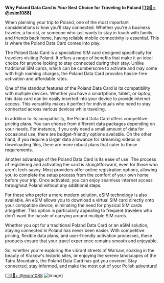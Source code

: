 **Why Poland Data Card is Your Best Choice for Traveling to Poland [[TG💪+ @esim1088](https://t.me/s/esim1088)]**

When planning your trip to Poland, one of the most important considerations is how you'll stay connected. Whether you're a business traveler, a tourist, or someone who just wants to stay in touch with family and friends back home, having reliable mobile connectivity is essential. This is where the Poland Data Card comes into play.

The Poland Data Card is a specialized SIM card designed specifically for travelers visiting Poland. It offers a range of benefits that make it an ideal choice for anyone looking to stay connected during their stay. Unlike traditional SIM cards, which can be cumbersome to activate and may come with high roaming charges, the Poland Data Card provides hassle-free activation and affordable rates.

One of the standout features of the Poland Data Card is its compatibility with multiple devices. Whether you have a smartphone, tablet, or laptop, this data card can be easily inserted into your device to provide internet access. This versatility makes it perfect for individuals who need to stay connected across various devices while traveling.

In addition to its compatibility, the Poland Data Card offers competitive pricing plans. You can choose from different data packages depending on your needs. For instance, if you only need a small amount of data for occasional use, there are budget-friendly options available. On the other hand, if you require a larger data allowance for streaming videos or downloading files, there are more robust plans that cater to those requirements.

Another advantage of the Poland Data Card is its ease of use. The process of registering and activating the card is straightforward, even for those who aren't tech-savvy. Most providers offer online registration options, allowing you to complete the setup process from the comfort of your own home before your trip. Once activated, you can enjoy seamless internet access throughout Poland without any additional steps.

For those who prefer a more modern solution, eSIM technology is also available. An eSIM allows you to download a virtual SIM card directly onto your compatible device, eliminating the need for physical SIM cards altogether. This option is particularly appealing to frequent travelers who don't want the hassle of carrying around multiple SIM cards.

Whether you opt for a traditional Poland Data Card or an eSIM solution, staying connected in Poland has never been easier. With competitive pricing, flexible data plans, and user-friendly activation processes, these products ensure that your travel experience remains smooth and enjoyable.

So, whether you're exploring the vibrant streets of Warsaw, soaking in the beauty of Krakow's historic sites, or enjoying the serene landscapes of the Tatra Mountains, the Poland Data Card has got you covered. Stay connected, stay informed, and make the most out of your Polish adventure!

[[TG💪+ @esim1088](https://t.me/s/esim1088) ![Image](https://i.postimg.cc/Y0z9fWf4/image.png)]